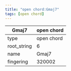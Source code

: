 ```yaml
---
title: "open chord:Gmaj7"
tags: [open chord]
---
```


|Gmaj7|open chord|
|---|---|
|type|open chord|
|root_string|6|
|name|Gmaj7|
|fingering|320002|


